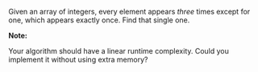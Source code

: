 

Given an array of integers, every element appears *three* times except for one, which appears exactly once. Find that single one.



**Note:**<br>
Your algorithm should have a linear runtime complexity. Could you implement it without using extra memory?

